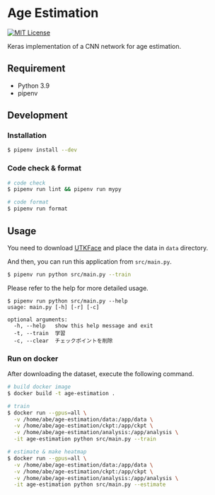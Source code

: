 # Age Estimation

[![MIT License](http://img.shields.io/badge/license-MIT-blue.svg?style=flat)](LICENSE)

Keras implementation of a CNN network for age estimation.

## Requirement

- Python 3.9
- pipenv

## Development

### Installation

```bash
$ pipenv install --dev
```

### Code check & format

```bash
# code check
$ pipenv run lint && pipenv run mypy

# code format
$ pipenv run format
```

## Usage

You need to download [UTKFace](https://susanqq.github.io/UTKFace/) and place the data in `data` directory.

And then, you can run this application from `src/main.py`.

```bash
$ pipenv run python src/main.py --train
```

Please refer to the help for more detailed usage.

```
$ pipenv run python src/main.py --help
usage: main.py [-h] [-r] [-c]

optional arguments:
  -h, --help   show this help message and exit
  -t, --train  学習
  -c, --clear  チェックポイントを削除
```

### Run on docker

After downloading the dataset, execute the following command.

```bash
# build docker image
$ docker build -t age-estimation .

# train
$ docker run --gpus=all \
  -v /home/abe/age-estimation/data:/app/data \
  -v /home/abe/age-estimation/ckpt:/app/ckpt \
  -v /home/abe/age-estimation/analysis:/app/analysis \
  -it age-estimation python src/main.py --train

# estimate & make heatmap
$ docker run --gpus=all \
  -v /home/abe/age-estimation/data:/app/data \
  -v /home/abe/age-estimation/ckpt:/app/ckpt \
  -v /home/abe/age-estimation/analysis:/app/analysis \
  -it age-estimation python src/main.py --estimate
```
